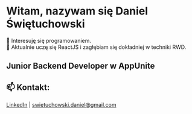   # Witam, nazywam się Daniel Świętuchowski #

👀 Interesuję się programowaniem.\
🌱 Aktualnie uczę się ReactJS i zagłębiam się dokładniej w techniki RWD.

## Junior Backend Developer w AppUnite

## 📫 Kontakt:
[LinkedIn](linkedin.com/in/daniel-świętuchowski-b9a29b212 "LinkedIn - Daniel Świętuchowski") | swietuchowski.daniel@gmail.com
